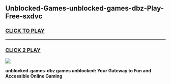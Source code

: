 
## Unblocked-Games-unblocked-games-dbz-Play-Free-sxdvc
<h3>
<a href="https://premium76.site?title=unblocked-games-dbz&ref=21A">CLICK TO PLAY</a></h3>
<hr>

<h3>
<a href="https://premium76.site?title=unblocked-games-dbz&ref=21A">CLICK 2 PLAY</a>
  
</h3>

<a href="https://premium76.site?title=unblocked-games-dbz&ref=21A"><img src="https://clearcache.store/games.png"></a>


**unblocked-games-dbz games unblocked: Your Gateway to Fun and Accessible Online Gaming**
